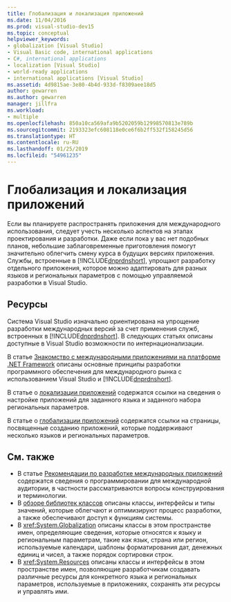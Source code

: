 ```yaml
---
title: Глобализация и локализация приложений
ms.date: 11/04/2016
ms.prod: visual-studio-dev15
ms.topic: conceptual
helpviewer_keywords:
- globalization [Visual Studio]
- Visual Basic code, international applications
- C#, international applications
- localization [Visual Studio]
- world-ready applications
- international applications [Visual Studio]
ms.assetid: 4d9815ae-3e80-4b4d-933d-f8309aee18d5
author: gewarren
ms.author: gewarren
manager: jillfra
ms.workload:
- multiple
ms.openlocfilehash: 850a10ca569afa9b5202059b12998570813e789b
ms.sourcegitcommit: 2193323efc608118e0ce6f6b2ff532f158245d56
ms.translationtype: HT
ms.contentlocale: ru-RU
ms.lasthandoff: 01/25/2019
ms.locfileid: "54961235"
---
```

# <a name="globalizing-and-localizing-applications"></a>Глобализация и локализация приложений

Если вы планируете распространять приложения для международного использования, следует учесть несколько аспектов на этапах проектирования и разработки. Даже если пока у вас нет подобных планов, небольшие заблаговременные приготовления помогут значительно облегчить смену курса в будущих версиях приложения. Службы, встроенные в [!INCLUDE[dnprdnshort](../code-quality/includes/dnprdnshort_md.md)], упрощают разработку отдельного приложения, которое можно адаптировать для разных языков и региональных параметров с помощью управляемой разработки в Visual Studio.

## <a name="resources"></a>Ресурсы

 Система Visual Studio изначально ориентирована на упрощение разработки международных версий за счет применения служб, встроенных в [!INCLUDE[dnprdnshort](../code-quality/includes/dnprdnshort_md.md)]. В следующих статьях описаны доступные в Visual Studio возможности по интернационализации.

 В статье [Знакомство с международными приложениями на платформе .NET Framework](../ide/introduction-to-international-applications-based-on-the-dotnet-framework.md) описаны основные принципы разработки программного обеспечения для международного рынка с использованием Visual Studio и [!INCLUDE[dnprdnshort](../code-quality/includes/dnprdnshort_md.md)].

 В статье о [локализации приложений](../ide/localizing-applications.md) содержатся ссылки на сведения о настройке приложений для заданного языка и заданного набора региональных параметров.

 В статье о [глобализации приложений](../ide/globalizing-applications.md) содержатся ссылки на страницы, посвященные созданию приложений, которые поддерживают несколько языков и региональных параметров.

## <a name="see-also"></a>См. также

- В статье [Рекомендации по разработке международных приложений](/dotnet/standard/globalization-localization/best-practices-for-developing-world-ready-apps) содержатся сведения о программировании для международной аудитории, в частности рассматриваются вопросы конструирования и терминологии.
- В [обзоре библиотек классов](/dotnet/standard/class-library-overview) описаны классы, интерфейсы и типы значений, которые облегчают и оптимизируют процесс разработки, а также обеспечивают доступ к функциям системы.
- В <xref:System.Globalization> описаны классы в этом пространстве имен, определяющие сведения, которые относятся к языку и региональным параметрам, такие как язык, страна или регион, используемые календари, шаблоны форматирования дат, денежных единиц и чисел, а также порядок сортировки строк.
- В <xref:System.Resources> описаны классы и интерфейсы в этом пространстве имен, позволяющие разработчикам создавать различные ресурсы для конкретного языка и региональных параметров, используемые в приложениях, сохранять эти ресурсы и управлять ими.